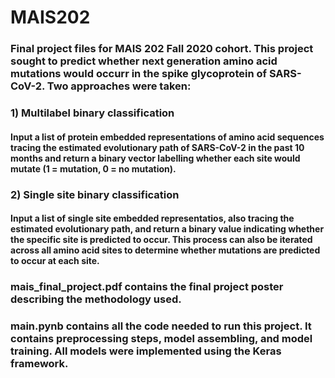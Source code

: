 # MAIS202
### Final project files for MAIS 202 Fall 2020 cohort. This project sought to predict whether next generation amino acid mutations would occurr in the spike glycoprotein of SARS-CoV-2. Two approaches were taken:
### 1) Multilabel binary classification
#### Input a list of protein embedded representations of amino acid sequences tracing the estimated evolutionary path of SARS-CoV-2 in the past 10 months and return a binary vector labelling whether each site would mutate (1 = mutation, 0 = no mutation).
### 2) Single site binary classification
#### Input a list of single site embedded representatios, also tracing the estimated evolutionary path, and return a binary value indicating whether the specific site is predicted to occur. This process can also be iterated across all amino acid sites to determine whether mutations are predicted to occur at each site. 
### mais_final_project.pdf contains the final project poster describing the methodology used.
### main.pynb contains all the code needed to run this project. It contains preprocessing steps, model assembling, and model training. All models were implemented using the Keras framework.

